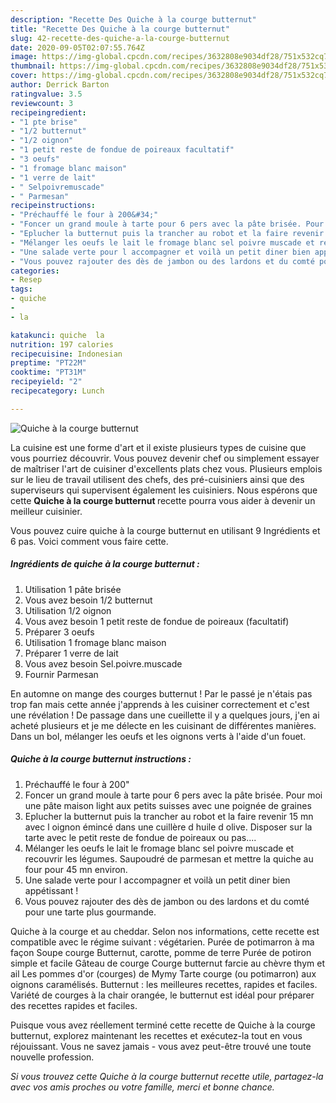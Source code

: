 ```yaml
---
description: "Recette Des Quiche à la courge butternut"
title: "Recette Des Quiche à la courge butternut"
slug: 42-recette-des-quiche-a-la-courge-butternut
date: 2020-09-05T02:07:55.764Z
image: https://img-global.cpcdn.com/recipes/3632808e9034df28/751x532cq70/quiche-a-la-courge-butternut-photo-principale-de-la-recette.jpg
thumbnail: https://img-global.cpcdn.com/recipes/3632808e9034df28/751x532cq70/quiche-a-la-courge-butternut-photo-principale-de-la-recette.jpg
cover: https://img-global.cpcdn.com/recipes/3632808e9034df28/751x532cq70/quiche-a-la-courge-butternut-photo-principale-de-la-recette.jpg
author: Derrick Barton
ratingvalue: 3.5
reviewcount: 3
recipeingredient:
- "1 pte brise"
- "1/2 butternut"
- "1/2 oignon"
- "1 petit reste de fondue de poireaux facultatif"
- "3 oeufs"
- "1 fromage blanc maison"
- "1 verre de lait"
- " Selpoivremuscade"
- " Parmesan"
recipeinstructions:
- "Préchauffé le four à 200&#34;"
- "Foncer un grand moule à tarte pour 6 pers avec la pâte brisée. Pour moi une pâte maison light aux petits suisses avec une poignée de graines"
- "Eplucher la butternut puis la trancher au robot et la faire revenir 15 mn avec l oignon émincé dans une cuillère d huile d olive. Disposer sur la tarte avec le petit reste de fondue de poireaux ou pas...."
- "Mélanger les oeufs le lait le fromage blanc sel poivre muscade et recouvrir les légumes. Saupoudré de parmesan et mettre la quiche au four pour 45 mn environ."
- "Une salade verte pour l accompagner et voilà un petit diner bien appétissant !"
- "Vous pouvez rajouter des dès de jambon ou des lardons et du comté pour une tarte plus gourmande."
categories:
- Resep
tags:
- quiche
- 
- la

katakunci: quiche  la 
nutrition: 197 calories
recipecuisine: Indonesian
preptime: "PT22M"
cooktime: "PT31M"
recipeyield: "2"
recipecategory: Lunch

---
```



![Quiche à la courge butternut](https://img-global.cpcdn.com/recipes/3632808e9034df28/751x532cq70/quiche-a-la-courge-butternut-photo-principale-de-la-recette.jpg)

La cuisine est une forme d'art et il existe plusieurs types de cuisine que vous pourriez découvrir. Vous pouvez devenir chef ou simplement essayer de maîtriser l'art de cuisiner d'excellents plats chez vous. Plusieurs emplois sur le lieu de travail utilisent des chefs, des pré-cuisiniers ainsi que des superviseurs qui supervisent également les cuisiniers. Nous espérons que cette <strong> Quiche à la courge butternut </strong> recette pourra vous aider à devenir un meilleur cuisinier.

<!--inarticleads1-->

Vous pouvez cuire quiche à la courge butternut en utilisant 9 Ingrédients et 6 pas. Voici comment vous faire cette.

##### Ingrédients de quiche à la courge butternut :

1. Utilisation 1 pâte brisée
1. Vous avez besoin 1/2 butternut
1. Utilisation 1/2 oignon
1. Vous avez besoin 1 petit reste de fondue de poireaux (facultatif)
1. Préparer 3 oeufs
1. Utilisation 1 fromage blanc maison
1. Préparer 1 verre de lait
1. Vous avez besoin  Sel.poivre.muscade
1. Fournir  Parmesan


En automne on mange des courges butternut ! Par le passé je n&#39;étais pas trop fan mais cette année j&#39;apprends à les cuisiner correctement et c&#39;est une révélation ! De passage dans une cueillette il y a quelques jours, j&#39;en ai acheté plusieurs et je me délecte en les cuisinant de différentes manières. Dans un bol, mélanger les oeufs et les oignons verts à l&#39;aide d&#39;un fouet. 

<!--inarticleads2-->

##### Quiche à la courge butternut instructions :

1. Préchauffé le four à 200&#34;
1. Foncer un grand moule à tarte pour 6 pers avec la pâte brisée. Pour moi une pâte maison light aux petits suisses avec une poignée de graines
1. Eplucher la butternut puis la trancher au robot et la faire revenir 15 mn avec l oignon émincé dans une cuillère d huile d olive. Disposer sur la tarte avec le petit reste de fondue de poireaux ou pas....
1. Mélanger les oeufs le lait le fromage blanc sel poivre muscade et recouvrir les légumes. Saupoudré de parmesan et mettre la quiche au four pour 45 mn environ.
1. Une salade verte pour l accompagner et voilà un petit diner bien appétissant !
1. Vous pouvez rajouter des dès de jambon ou des lardons et du comté pour une tarte plus gourmande.


Quiche à la courge et au cheddar. Selon nos informations, cette recette est compatible avec le régime suivant : végétarien. Purée de potimarron à ma façon Soupe courge Butternut, carotte, pomme de terre Purée de potiron simple et facile Gâteau de courge Courge butternut farcie au chèvre thym et ail Les pommes d&#39;or (courges) de Mymy Tarte courge (ou potimarron) aux oignons caramélisés. Butternut : les meilleures recettes, rapides et faciles. Variété de courges à la chair orangée, le butternut est idéal pour préparer des recettes rapides et faciles. 

<!--inarticleads1-->

<p>
Puisque vous avez réellement terminé cette recette de Quiche à la courge butternut, explorez maintenant les recettes et exécutez-la tout en vous réjouissant. Vous ne savez jamais - vous avez peut-être trouvé une toute nouvelle profession.
</p>

<p>
<i>Si vous trouvez cette Quiche à la courge butternut recette utile, partagez-la avec vos amis proches ou votre famille, merci et bonne chance.</i>
</p>
